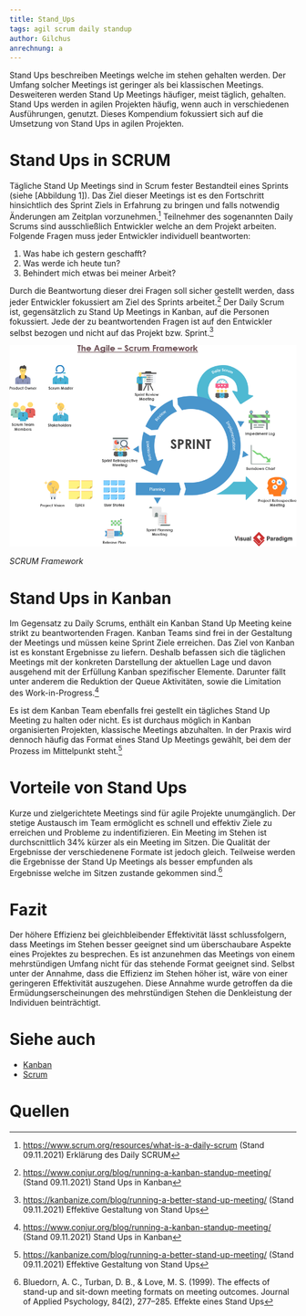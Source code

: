 ```yaml
---
title: Stand_Ups
tags: agil scrum daily standup
author: Gilchus
anrechnung: a
---
```

Stand Ups beschreiben Meetings welche im stehen gehalten werden. Der Umfang solcher Meetings ist geringer als bei klassischen Meetings. 
Desweiteren werden Stand Up Meetings häufiger, meist täglich, gehalten. Stand Ups werden in agilen Projekten häufig, wenn auch in verschiedenen
Ausführungen, genutzt. Dieses Kompendium fokussiert sich auf die Umsetzung von Stand Ups in agilen Projekten.

# Stand Ups in SCRUM

Tägliche Stand Up Meetings sind in Scrum fester Bestandteil eines Sprints (siehe [Abbildung 1]). Das Ziel dieser Meetings ist es den Fortschritt hinsichtlich des 
Sprint Ziels in Erfahrung zu bringen und falls notwendig Änderungen am Zeitplan vorzunehmen.[^1] 
Teilnehmer des sogenannten Daily Scrums sind ausschließlich Entwickler welche an dem Projekt arbeiten. Folgende Fragen muss jeder Entwickler individuell beantworten:

1. Was habe ich gestern geschafft?
2. Was werde ich heute tun?
3. Behindert mich etwas bei meiner Arbeit?

Durch die Beantwortung dieser drei Fragen soll sicher gestellt werden, dass jeder Entwickler fokussiert am Ziel des Sprints arbeitet.[^2] Der Daily Scrum 
ist, gegensätzlich zu Stand Up Meetings in Kanban, auf die Personen fokussiert. Jede der zu beantwortenden Fragen ist auf den Entwickler selbst bezogen
und nicht auf das Projekt bzw. Sprint.[^3]

![Abbildung 1: SCRUM Framework](scrumFramework.png)

*SCRUM Framework*

# Stand Ups in Kanban

Im Gegensatz zu Daily Scrums, enthält ein Kanban Stand Up Meeting keine strikt zu beantwortenden Fragen. Kanban Teams sind frei in der Gestaltung der Meetings 
und müssen keine Sprint Ziele erreichen. Das Ziel von Kanban ist es konstant Ergebnisse zu liefern. Deshalb befassen sich die täglichen Meetings mit der 
konkreten Darstellung der aktuellen Lage und davon ausgehend mit der Erfüllung Kanban spezifischer Elemente. Darunter fällt unter anderem die Reduktion
der Queue Aktivitäten, sowie die Limitation des Work-in-Progress.[^2]

Es ist dem Kanban Team ebenfalls frei gestellt ein tägliches Stand Up Meeting zu halten oder nicht. Es ist durchaus möglich in Kanban organisierten 
Projekten, klassische Meetings abzuhalten. In der Praxis wird dennoch häufig das Format eines Stand Up Meetings gewählt, bei dem der Prozess im Mittelpunkt
steht.[^3]

# Vorteile von Stand Ups

Kurze und zielgerichtete Meetings sind für agile Projekte unumgänglich. Der stetige Austausch im Team ermöglicht es schnell und effektiv Ziele zu erreichen und
Probleme zu indentifizieren. Ein Meeting im Stehen ist durchscnittlich 34% kürzer als ein Meeting im Sitzen. Die Qualität der Ergebnisse der verschiedenene Formate 
ist jedoch gleich. Teilweise werden die Ergebnisse der Stand Up Meetings als besser empfunden als Ergebnisse welche im Sitzen zustande gekommen sind.[^5]

# Fazit

Der höhere Effizienz bei gleichbleibender Effektivität lässt schlussfolgern, dass Meetings im Stehen besser geeignet sind um überschaubare Aspekte eines Projektes 
zu besprechen. Es ist anzunehmen das Meetings von einem mehrstündigen Umfang nicht für das stehende Format geeignet sind. Selbst unter der Annahme, dass die Effizienz 
im Stehen höher ist, wäre von einer geringeren Effektivität auszugehen. Diese Annahme wurde getroffen da die Ermüdungserscheinungen des mehrstündigen Stehen die Denkleistung
der Individuen beinträchtigt.

# Siehe auch

* [Kanban](/kb/Kanban.md)
* [Scrum](/kb/SCRUM.md)

# Quellen

[^1]: https://www.scrum.org/resources/what-is-a-daily-scrum (Stand 09.11.2021) Erklärung des Daily SCRUM
[^2]: https://www.conjur.org/blog/running-a-kanban-standup-meeting/ (Stand 09.11.2021) Stand Ups in Kanban
[^3]: https://kanbanize.com/blog/running-a-better-stand-up-meeting/ (Stand 09.11.2021) Effektive Gestaltung von Stand Ups
[^4]: [Advanced Formatting Syntax for GitHub flavored Markdown](https://docs.github.com/en/github/writing-on-github/working-with-advanced-formatting/organizing-information-with-tables)
[^5]: Bluedorn, A. C., Turban, D. B., & Love, M. S. (1999). The effects of stand-up and sit-down meeting formats on meeting outcomes. Journal of Applied Psychology, 84(2), 277–285. Effekte eines Stand Ups

